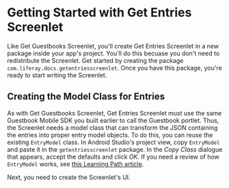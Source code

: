 # Getting Started with Get Entries Screenlet [](id=getting-started-with-get-entries-screenlet)

Like Get Guestbooks Screenlet, you'll create Get Entries Screenlet in a new 
package inside your app's project. You'll do this becuase you don't need to 
redistribute the Screenlet. Get started by creating the package 
`com.liferay.docs.getentriesscreenlet`. Once you have this package, you're ready 
to start writing the Screenlet. 

## Creating the Model Class for Entries

As with Get Guestbooks Screenlet, Get Entries Screenlet must use the same 
Guestbook Mobile SDK you built earlier to call the Guestbook portlet. Thus, the 
Screenlet needs a model class that can transform the JSON containing the entries 
into proper entry model objects. To do this, you can reuse the existing 
`EntryModel` class. In Android Studio's project view, copy `EntryModel` and 
paste it in the `getentriesscreenlet` package. In the *Copy Class* dialogue that 
appears, accept the defaults and click *OK*. If you need a review of how 
`EntryModel` works, see 
[this Learning Path article](/develop/learning-paths/mobile/-/knowledge_base/6-2/retrieve-and-display-entries#creating-the-model-class-for-entries).

Next, you need to create the Screenlet's UI. 
